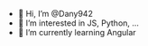 - 👋 Hi, I’m @Dany942
- 👀 I’m interested in JS, Python, ...
- 🌱 I’m currently learning Angular

<!---
I don't have anything interesting to say at the moment, but it's coming. Right now I'm learning. Alright, I'm going back...
--->
